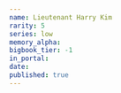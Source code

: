 ```yaml
---
name: Lieutenant Harry Kim
rarity: 5
series: low
memory_alpha:
bigbook_tier: -1
in_portal:
date:
published: true
---
```



